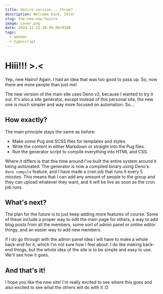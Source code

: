 ```yaml
---
title: Haiiro version... three?
description: Welcome back, 2014!
slug: the-new-new-haiiro
image: cover.png
date: 2024-11-22 20:50:00+0100
tags:
  - webdev
  - typescript
---
```


# Hiii!!! >.<

Yep, new Haiiro! Again. I had an idea that was too good to pass up. So, now there are more people than just me!

The new version of the main site uses Deno v2, because I wanted to try it out. It's also a site generator, except instead of this personal site,
the new one is much simpler and way more focused on automation. So...

## How exactly?

The main principle stays the same as before:

- Make some Pug and SCSS files for templates and styles.
- Write the content in either Markdown or straight into the Pug files.
- Run the generator script to compile everything into HTML and CSS.

Where it differs is that this time around I've built the entire system around it being automated.
The generator is now a compiled binary using Deno's `deno compile` feature, and I have made a cron job that runs it every 5 minutes.
This means that I can add any amount of people to the group and they can upload whatever they want, and it will be live as soon as the cron job runs.

## What's next?

The plan for the future is to just keep adding more features of course. Some of these include a proper way to edit the main page for others, a way to
add blog posts from all the members, some sort of admin panel or online editor thingy, and an easier way to add new members.

If I do go through with the admin panel idea I will have to make a whole back-end for it, which I'm not sure how I feel about. I do like making back-end things,
but the whole idea of the site is to be simple and easy to use. We'll see how it goes.

## And that's it!

I hope you like the new site! I'm really excited to see where this goes and also excited to see what the others will do with it :D
